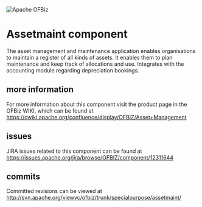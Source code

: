 <img src="http://ofbiz.apache.org/images/logo.png" alt="Apache OFBiz" />

# Assetmaint component
The asset management and maintenance application enables organisations to 
maintain a register of all kinds of assets. It enables them to plan maintenance 
and keep track of allocations and use. Integrates with the accounting module 
regarding depreciation bookings.

## more information
For more information about this component visit the product page in the OFBiz 
WIKI, which can be found at 
https://cwiki.apache.org/confluence/display/OFBIZ/Asset+Management

## issues
JIRA issues related to this component can be found at
 https://issues.apache.org/jira/browse/OFBIZ/component/12311644

## commits
Committed revisions can be viewed at 
http://svn.apache.org/viewvc/ofbiz/trunk/specialpurpose/assetmaint/
